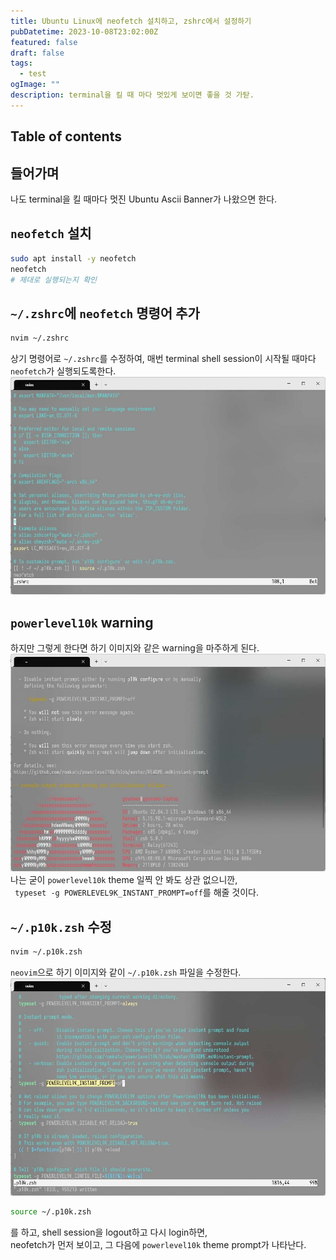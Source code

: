 ```yaml
---
title: Ubuntu Linux에 neofetch 설치하고, zshrc에서 설정하기
pubDatetime: 2023-10-08T23:02:00Z
featured: false
draft: false
tags:
  - test
ogImage: ""
description: terminal을 킬 때 마다 멋있게 보이면 좋을 것 가탇.
---
```


## Table of contents

## 들어가며

나도 terminal을 킬 때마다 멋진 Ubuntu Ascii Banner가 나왔으면 한다.

## `neofetch` 설치

```zsh
sudo apt install -y neofetch
neofetch
# 제대로 실행되는지 확인
```

## `~/.zshrc`에 `neofetch` 명령어 추가

```zsh
nvim ~/.zshrc
```

상기 명령어로 `~/.zshrc`를 수정하여, 매번 terminal shell session이 시작될 때마다 `neofetch`가 실행되도록한다.
![](/src/assets/image/install-neofetch-on-ubuntu-linux-and-configure-on-zshrc-1696773882315.jpeg)

## `powerlevel10k` warning

하지만 그렇게 한다면 하기 이미지와 같은 warning을 마주하게 된다.
![](/src/assets/image/install-neofetch-on-ubuntu-linux-and-configure-on-zshrc-1696773948814.jpeg)
나는 굳이 `powerlevel10k` theme 일찍 안 봐도 상관 없으니깐,  
` typeset -g POWERLEVEL9K_INSTANT_PROMPT=off`를 해줄 것이다.

## `~/.p10k.zsh` 수정

```zsh
nvim ~/.p10k.zsh
```

`neovim`으로 하기 이미지와 같이 `~/.p10k.zsh` 파일을 수정한다.
![](/src/assets/image/install-neofetch-on-ubuntu-linux-and-configure-on-zshrc-1696774087393.jpeg)

```zsh
source ~/.p10k.zsh
```

를 하고, shell session을 logout하고 다시 login하면,  
neofetch가 먼저 보이고, 그 다음에 `powerlevel10k` theme prompt가 나타난다.
